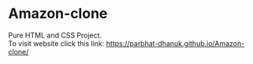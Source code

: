 # Amazon-clone
 Pure HTML and CSS Project.
 <br>
 To visit website click this link: https://parbhat-dhanuk.github.io/Amazon-clone/
